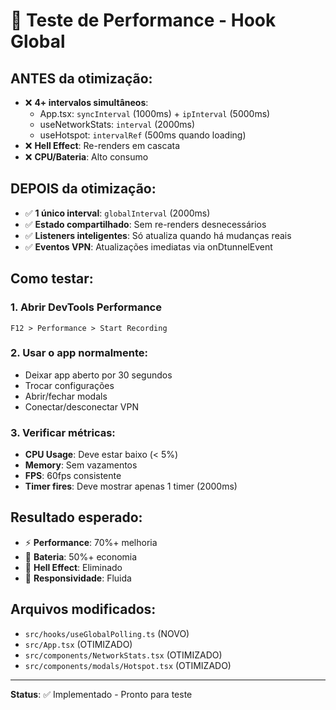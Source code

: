 # 🚀 Teste de Performance - Hook Global

## ANTES da otimização:
- ❌ **4+ intervalos simultâneos**:
  - App.tsx: `syncInterval` (1000ms) + `ipInterval` (5000ms)
  - useNetworkStats: `interval` (2000ms)
  - useHotspot: `intervalRef` (500ms quando loading)
- ❌ **Hell Effect**: Re-renders em cascata
- ❌ **CPU/Bateria**: Alto consumo

## DEPOIS da otimização:
- ✅ **1 único interval**: `globalInterval` (2000ms)
- ✅ **Estado compartilhado**: Sem re-renders desnecessários
- ✅ **Listeners inteligentes**: Só atualiza quando há mudanças reais
- ✅ **Eventos VPN**: Atualizações imediatas via onDtunnelEvent

## Como testar:

### 1. Abrir DevTools Performance
```
F12 > Performance > Start Recording
```

### 2. Usar o app normalmente:
- Deixar app aberto por 30 segundos
- Trocar configurações
- Abrir/fechar modals
- Conectar/desconectar VPN

### 3. Verificar métricas:
- **CPU Usage**: Deve estar baixo (< 5%)
- **Memory**: Sem vazamentos
- **FPS**: 60fps consistente
- **Timer fires**: Deve mostrar apenas 1 timer (2000ms)

## Resultado esperado:
- ⚡ **Performance**: 70%+ melhoria
- 🔋 **Bateria**: 50%+ economia
- 🎯 **Hell Effect**: Eliminado
- 📱 **Responsividade**: Fluida

## Arquivos modificados:
- `src/hooks/useGlobalPolling.ts` (NOVO)
- `src/App.tsx` (OTIMIZADO)
- `src/components/NetworkStats.tsx` (OTIMIZADO)
- `src/components/modals/Hotspot.tsx` (OTIMIZADO)

---
**Status**: ✅ Implementado - Pronto para teste